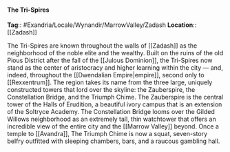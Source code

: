 #### The Tri-Spires
**Tag**:: #Exandria/Locale/Wynandir/MarrowValley/Zadash
**Location**:: [[Zadash]]

 The Tri-Spires are known throughout the walls of [[Zadash]] as the neighborhood of the noble elite and the wealthy. Built on the ruins of the old Pious District after the fall of the [[Julous Dominion]], the Tri-Spires now stand as the center of aristocracy and higher learning within the city — and, indeed, throughout the [[Dwendalian Empire|empire]], second only to [[Rexxentrum]]. The region takes its name from the three large, uniquely constructed towers that lord over the skyline: the Zauberspire, the Constellation Bridge, and the Triumph Chime. The Zauberspire is the central tower of the Halls of Erudition, a beautiful ivory campus that is an extension of the Soltryce Academy. The Constellation Bridge looms over the Gilded Willows neighborhood as an extremely tall, thin watchtower that offers an incredible view of the entire city and the [[Marrow Valley]] beyond. Once a temple to [[Avandra]], The Triumph Chime is now a squat, seven-story belfry outfitted with sleeping chambers, bars, and a raucous gambling hall.
